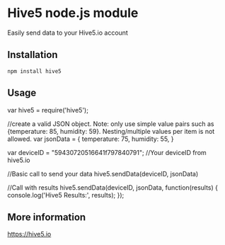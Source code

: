 Hive5 node.js module
=========

Easily send data to your Hive5.io account

## Installation

  `npm install hive5`

## Usage

var hive5 = require('hive5');

//create a valid JSON object. Note: only use simple value pairs such as {temperature: 85, humidity: 59}. Nesting/multiple values per item is not allowed.
var jsonData = {
  temperature: 75,
  humidity: 55,
}

var deviceID = "59430720516641f797840791"; //Your deviceID from hive5.io

//Basic call to send your data
hive5.sendData(deviceID, jsonData)

//Call with results
hive5.sendData(deviceID, jsonData, function(results) {
  console.log('Hive5 Results:', results);
});


## More information

https://hive5.io
